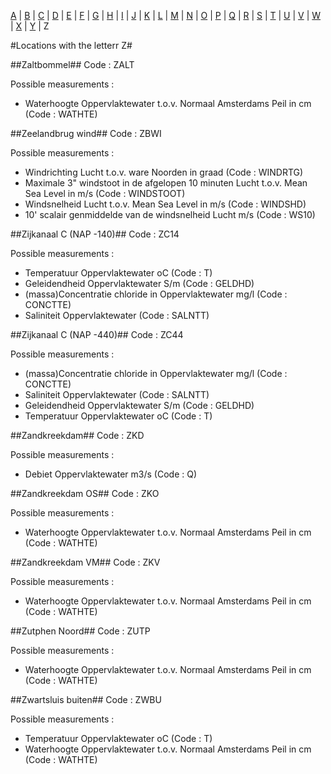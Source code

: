 [A](location_A.md) | [B](location_B.md) | [C](location_C.md) | [D](location_D.md) | [E](location_E.md) | [F](location_F.md) | [G](location_G.md) | [H](location_H.md) | [I](location_I.md) | [J](location_J.md) | [K](location_K.md) | [L](location_L.md) | [M](location_M.md) | [N](location_N.md) | [O](location_O.md) | [P](location_P.md) | [Q](location_Q.md) | [R](location_R.md) | [S](location_S.md) | [T](location_T.md) | [U](location_U.md) | [V](location_V.md) | [W](location_W.md) | [X](location_X.md) | [Y](location_Y.md) | Z

#Locations with the letterr Z#


##Zaltbommel##
Code : ZALT

Possible measurements :
* Waterhoogte Oppervlaktewater t.o.v. Normaal Amsterdams Peil in cm (Code : WATHTE)

##Zeelandbrug wind##
Code : ZBWI

Possible measurements :
* Windrichting Lucht t.o.v. ware Noorden in graad (Code : WINDRTG)
* Maximale 3" windstoot in de afgelopen 10 minuten Lucht t.o.v. Mean Sea Level in m/s (Code : WINDSTOOT)
* Windsnelheid Lucht t.o.v. Mean Sea Level in m/s (Code : WINDSHD)
* 10' scalair genmiddelde van de windsnelheid Lucht m/s (Code : WS10)

##Zijkanaal C (NAP -140)##
Code : ZC14

Possible measurements :
* Temperatuur Oppervlaktewater oC (Code : T)
* Geleidendheid Oppervlaktewater S/m (Code : GELDHD)
* (massa)Concentratie chloride in Oppervlaktewater mg/l (Code : CONCTTE)
* Saliniteit Oppervlaktewater  (Code : SALNTT)

##Zijkanaal C (NAP -440)##
Code : ZC44

Possible measurements :
* (massa)Concentratie chloride in Oppervlaktewater mg/l (Code : CONCTTE)
* Saliniteit Oppervlaktewater  (Code : SALNTT)
* Geleidendheid Oppervlaktewater S/m (Code : GELDHD)
* Temperatuur Oppervlaktewater oC (Code : T)

##Zandkreekdam##
Code : ZKD

Possible measurements :
* Debiet Oppervlaktewater m3/s (Code : Q)

##Zandkreekdam OS##
Code : ZKO

Possible measurements :
* Waterhoogte Oppervlaktewater t.o.v. Normaal Amsterdams Peil in cm (Code : WATHTE)

##Zandkreekdam VM##
Code : ZKV

Possible measurements :
* Waterhoogte Oppervlaktewater t.o.v. Normaal Amsterdams Peil in cm (Code : WATHTE)

##Zutphen Noord##
Code : ZUTP

Possible measurements :
* Waterhoogte Oppervlaktewater t.o.v. Normaal Amsterdams Peil in cm (Code : WATHTE)

##Zwartsluis buiten##
Code : ZWBU

Possible measurements :
* Temperatuur Oppervlaktewater oC (Code : T)
* Waterhoogte Oppervlaktewater t.o.v. Normaal Amsterdams Peil in cm (Code : WATHTE)
